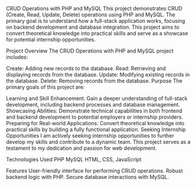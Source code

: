 CRUD Operations with PHP and MySQL
This project demonstrates CRUD (Create, Read, Update, Delete) operations using PHP and MySQL. The primary goal is to understand how a full-stack application works, focusing on backend development and database integration. This project aims to convert theoretical knowledge into practical skills and serve as a showcase for potential internship opportunities.

Project Overview
The CRUD Operations with PHP and MySQL project includes:

Create: Adding new records to the database.
Read: Retrieving and displaying records from the database.
Update: Modifying existing records in the database.
Delete: Removing records from the database.
Purpose
The primary goals of this project are:

Learning and Skill Enhancement: Gain a deeper understanding of full-stack development, including backend processes and database management.
Showcasing Abilities: Demonstrate technical capabilities in both frontend and backend development to potential employers or internship providers.
Preparing for Real-world Applications: Convert theoretical knowledge into practical skills by building a fully functional application.
Seeking Internship Opportunities
I am actively seeking internship opportunities to further develop my skills and contribute to a dynamic team. This project serves as a testament to my dedication and passion for web development.

Technologies Used
PHP
MySQL
HTML, CSS, JavaScript

Features
User-friendly interface for performing CRUD operations.
Robust backend logic with PHP.
Secure database interactions with MySQL.








